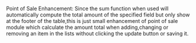 Point of Sale Enhancement:
Since the sum function when used will automatically compute the total amount of the specified field
but only show at the footer of the table,this is just small enhancement of point of sale module which 
calculate the amount total when adding,changing or removing an item in the lists without clicking the update button or saving it.

  
